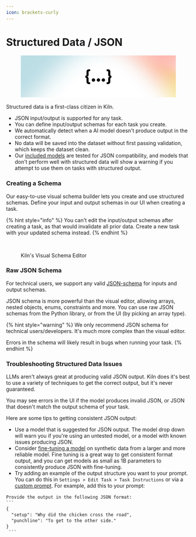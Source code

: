```yaml
---
icon: brackets-curly
---
```


# Structured Data / JSON

<figure><img src="../.gitbook/assets/json.png" alt=""><figcaption></figcaption></figure>

Structured data is a first-class citizen in Kiln.

* JSON input/output is supported for any task.
* You can define input/output schemas for each task you create.
* We automatically detect when a AI model doesn't produce output in the correct format.
* No data will be saved into the dataset without first passing validation, which keeps the dataset clean.
* Our [included models](models-and-ai-providers.md#included-models-recommended) are tested for JSON compatibility, and models that don't perform well with structured data will show a warning if you attempt to use them on tasks with structured output.

### Creating a Schema

Our easy-to-use visual schema builder lets you create and use structured schemas. Define your input and output schemas in our UI when creating a task.

{% hint style="info" %}
You can't edit the input/output schemas after creating a task, as that would invalidate all prior data. Create a new task with your updated schema instead.
{% endhint %}

<figure><img src="../.gitbook/assets/Screenshot 2025-01-08 at 12.38.31 PM.png" alt="" width="375"><figcaption><p>Kiln's Visual Schema Editor</p></figcaption></figure>

### Raw JSON Schema

For technical users, we support any valid [JSON-schema](https://json-schema.org) for inputs and output schemas.

JSON schema is more powerful than the visual editor, allowing arrays, nested objects, enums, constraints and more. You can use raw JSON schemas from the Python library, or from the UI (by picking an array type).

{% hint style="warning" %}
We only recommend JSON schema for technical users/developers. It's much more complex than the visual editor.

Errors in the schema will likely result in bugs when running your task.
{% endhint %}

### Troubleshooting Structured Data Issues

LLMs aren't always great at producing valid JSON output. Kiln does it's best to use a variety of techniques to get the correct output, but it's never guaranteed.

You may see errors in the UI if the model produces invalid JSON, or JSON that doesn't match the output schema of your task.

Here are some tips to getting consistent JSON output:

* Use a model that is suggested for JSON output. The model drop down will warn you if you're using an untested model, or a model with known issues producing JSON.
* Consider [fine-tuning a model](fine-tuning-guide.md) on synthetic data from a larger and more reliable model. Fine tuning is a great way to get consistent format output, and you can get models as small as 1B parameters to consistently produce JSON with fine-tuning.
* Try adding an example of the output structure you want to your prompt. You can do this in `Settings > Edit Task > Task Instructions` or via a [custom prompt](prompts.md#custom-prompts-saved-prompts).  For example, add this to your prompt:

````
Provide the output in the following JSON format:
```
{
  "setup": "Why did the chicken cross the road",
  "punchline": "To get to the other side."
}
 ``` 
````
